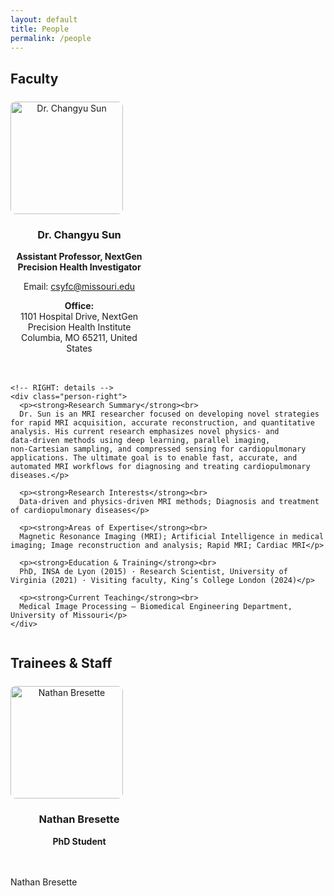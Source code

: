```yaml
---
layout: default
title: People
permalink: /people
---
```

<style>
.person-card{display:flex;flex-wrap:wrap;gap:20px;align-items:flex-start;margin:24px 0}
.person-left{flex:0 0 220px;max-width:240px;text-align:center}
.person-left img{display:block;width:180px!important;max-width:180px!important;height:auto;border-radius:8px}
.person-right{flex:1 1 520px;min-width:280px}
@media (max-width:768px){
  .person-card{flex-direction:column;align-items:center}
  .person-left{max-width:100%}
  .person-left img{width:140px!important;max-width:140px!important}
  .person-right{width:100%}
}
</style>

<section class="people-section">
  <h2>Faculty</h2>

  <div class="person-card">
    <!-- LEFT: photo + short intro -->
    <div class="person-left">
      <img src="{{ site.baseurl }}/assets/Sun_Changyu.jpg" alt="Dr. Changyu Sun">
      <h3>Dr. Changyu Sun</h3>
      <p><strong>Assistant Professor, NextGen Precision Health Investigator</strong></p>
      <p>Email: <a href="mailto:csyfc@missouri.edu">csyfc@missouri.edu</a></p>
      <p><strong>Office:</strong><br>
        1101 Hospital Drive, NextGen Precision Health Institute<br>
        Columbia, MO 65211, United States
      </p>
    </div>

    <!-- RIGHT: details -->
    <div class="person-right">
      <p><strong>Research Summary</strong><br>
      Dr. Sun is an MRI researcher focused on developing novel strategies for rapid MRI acquisition, accurate reconstruction, and quantitative analysis. His current research emphasizes novel physics‑ and data‑driven methods using deep learning, parallel imaging, non‑Cartesian sampling, and compressed sensing for cardiopulmonary applications. The ultimate goal is to enable fast, accurate, and automated MRI workflows for diagnosing and treating cardiopulmonary diseases.</p>

      <p><strong>Research Interests</strong><br>
      Data‑driven and physics‑driven MRI methods; Diagnosis and treatment of cardiopulmonary diseases</p>

      <p><strong>Areas of Expertise</strong><br>
      Magnetic Resonance Imaging (MRI); Artificial Intelligence in medical imaging; Image reconstruction and analysis; Rapid MRI; Cardiac MRI</p>

      <p><strong>Education & Training</strong><br>
      PhD, INSA de Lyon (2015) · Research Scientist, University of Virginia (2021) · Visiting faculty, King’s College London (2024)</p>

      <p><strong>Current Teaching</strong><br>
      Medical Image Processing — Biomedical Engineering Department, University of Missouri</p>
    </div>
  </div>
</section>


<section class="people-section">
  <h2>Trainees &amp; Staff</h2>

  <div class="person-card">
    <div class="person-left">
      <img src="{{ site.baseurl }}/assets/Nathan_Bresette.jpg" alt="Nathan Bresette">
      <h3>Nathan Bresette</h3>
      <p><strong>PhD Student</strong></p>
    </div>
    <div class="person-right">
      <p>Nathan Bresette</p>
    </div>
  </div>
</section>
